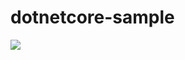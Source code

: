 # dotnetcore-sample
[<img src="https://polyrific.visualstudio.com/_apis/public/build/definitions/38774ee4-46f1-4903-abf9-197dad9ac6d4/45/badge"/>](https://polyrific.visualstudio.com/Learning%20CI%20CD/_build/index?definitionId=45)
